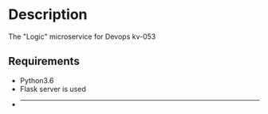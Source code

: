# Description
The "Logic" microservice for Devops kv-053
## Requirements 
* Python3.6
* Flask server is used
* ---------------------
